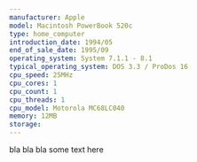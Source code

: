 ```yaml
---
manufacturer: Apple
model: Macintosh PowerBook 520c
type: home_computer
introduction_date: 1994/05
end_of_sale_date: 1995/09
operating_system: System 7.1.1 - 8.1
typical_operating_system: DOS 3.3 / ProDos 16
cpu_speed: 25MHz
cpu_cores: 1
cpu_count: 1
cpu_threads: 1
cpu_model: Motorola MC68LC040
memory: 12MB
storage:
---
```


bla bla bla some text here
